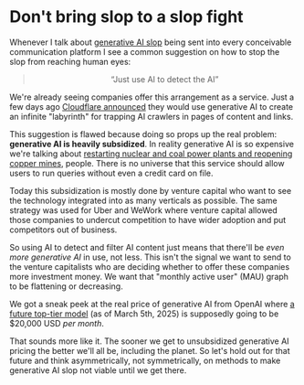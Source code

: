 # Don't bring slop to a slop fight

Whenever I talk about [generative AI slop](https://sethmlarson.dev/slop-security-reports) being sent into
every conceivable communication platform I see a common
suggestion on how to stop the slop from reaching human eyes:

<div><center><blockquote>“Just use AI to detect the AI”</blockquote></center></div>

We're already seeing companies offer this arrangement as a service.
Just a few days ago [Cloudflare announced](https://blog.cloudflare.com/ai-labyrinth/)
they would use generative AI to create an infinite "labyrinth"
for trapping AI crawlers in pages of content and links.

This suggestion is flawed because doing so props up the
real problem: **generative AI is heavily subsidized**.
In reality generative AI is so expensive we're talking about [restarting
nuclear and coal power plants and reopening copper mines](https://www.youtube.com/watch?v=4ouNbLgJEHA), people.
There is no universe that this service should allow
users to run queries without even a credit card on file.

Today
this subsidization is mostly done by venture capital who want to see
the technology integrated into as many verticals as possible.
The same strategy was used for Uber and WeWork where
venture capital allowed those companies to undercut
competition to have wider adoption and put competitors
out of business.

So using AI to detect and filter AI content just means
that there'll be *even more generative AI* in use,
not less. This isn't the signal we want to send to
the venture capitalists who are deciding whether to offer
these companies more investment money. We want that "monthly active user" (MAU)
graph to be flattening or decreasing.

We got a sneak peek at the real
price of generative AI from OpenAI where [a future top-tier model](https://techcrunch.com/2025/03/05/openai-reportedly-plans-to-charge-up-to-20000-a-month-for-specialized-ai-agents/?guccounter=1) (as of March 5th, 2025)
is supposedly going to be $20,000 USD *per month*.

That sounds more like it. The sooner we get to unsubsidized generative AI
pricing the better we'll all be, including the planet. So let's hold out for that future
and think
asymmetrically, not symmetrically, on methods to make generative AI slop not viable until we get there.
